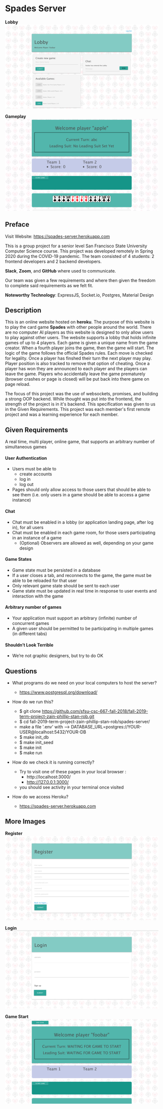 # Spades Server

**Lobby**
![Alt text](/images/lobby.png?raw=true "Lobby")

**Gameplay**
![Alt text](/images/playing.png?raw=true "Playing")

## Preface

Visit Website: https://spades-server.herokuapp.com

This is a group project for a senior level San Francisco State University Computer Science course. This project was developed remotely in Spring 2020 during the COVID-19 pandemic. The team consisted of 4 students: 2 frontend developers and 2 backend developers.

**Slack**, **Zoom**, and **GitHub** where used to communicate.

Our team was given a few requirements and where then given the freedom to complete said requirements as we felt fit.

**Noteworthy Technology**: ExpressJS, Socket.io, Postgres, Material Design

## Description

This is an online website hosted on **heroku**. The purpose of this website is to play the card game **Spades** with other people around the world. There are no computer AI players as this website is designed to only allow users to play against other users. The website supports a lobby that holds infinite games of up to 4 players. Each game is given a unique name from the game creator. When a fourth player joins the game, then the game will start. The logic of the game follows the official Spades rules. Each move is checked for legality. Once a player has finshed their turn the next player may play. Player position is also tracked to remove that option of cheating. Once a player has won they are announced to each player and the players can leave the game. Players who accidentally leave the game prematurely (browser crashes or page is closed) will be put back into there game on page reload.

The focus of this project was the use of websockets, promises, and building a strong OOP backend. While thought was put into the frontend, the strength of the project is in it's backend. This specification was given to us in the Given Requirements. This project was each member's first remote project and was a learning experience for each member. 

## Given Requirements 

A real time, multi player, online game, that supports an
arbitrary number of simultaneous games

#### User Authentication 

* Users must be able to
  * create accounts
  * log in
  * log out
* Pages should only allow access to those users that should be able to see them (i.e. only users in a game should be able to access a game instance)

#### Chat

* Chat must be enabled in a lobby (or application landing page, after log in), for all users
* Chat must be enabled in each game room, for those users participating in an instance of a game
  * (Optional) Observers are allowed as well, depending on your game design
  
#### Game States

* Game state must be persisted in a database
* If a user closes a tab, and reconnects to the game, the game must be able to be reloaded for that user
* Only relevant game state should be sent to each user
* Game state must be updated in real time in response to user events and interaction with the game

#### Arbitrary number of games

* Your application must support an arbitrary (infinite) number of concurrent games
* A given user should be permitted to be participating in multiple games (in different tabs)

#### Shouldn’t Look Terrible

* We’re not graphic designers, but try to do OK

## Questions
  * What programs do we need on your local computers to host the server? 
      * https://www.postgresql.org/download/
      
  * How do we run this? 
      * $ git clone https://github.com/sfsu-csc-667-fall-2018/fall-2019-term-project-zain-phillip-stan-rob.git
      * $ cd fall-2019-term-project-zain-phillip-stan-rob/spades-server/
      * make a file '.env' with --> DATABASE_URL=postgres://YOUR-USER@localhost:5432/YOUR-DB
      * $ make init_db
      * $ make init_seed
      * $ make init
      * $ make run
      
  * How do we check it is running correctly?
      * Try to visit one of these pages in your local browser :
          * http://localhost:3000/
          * http://127.0.0.1:3000/
      * you should see activity in your terminal once visited

  * How do we access Heroku?
      
      * https://spades-server.herokuapp.com
      
## More Images

**Register**
![Alt text](/images/register.png?raw=true "register")

**Login**
![Alt text](/images/login.png?raw=true "login")

**Game Start**
![Alt text](/images/gamestart.png?raw=true "Gamestart")

